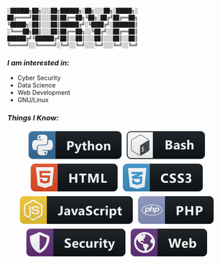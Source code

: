 ```

░██████╗██╗░░░██╗██████╗░██╗░░░██╗░█████╗░
██╔════╝██║░░░██║██╔══██╗╚██╗░██╔╝██╔══██╗
╚█████╗░██║░░░██║██████╔╝░╚████╔╝░███████║
░╚═══██╗██║░░░██║██╔══██╗░░╚██╔╝░░██╔══██║
██████╔╝╚██████╔╝██║░░██║░░░██║░░░██║░░██║
╚═════╝░░╚═════╝░╚═╝░░╚═╝░░░╚═╝░░░╚═╝░░╚═╝
```

### _I am interested in:_
 - Cyber Security
 - Data Science
 - Web Development
 - GNU/Linux
 
 
 ### _Things I Know:_
<p align="center">
  <img src="https://raw.githubusercontent.com/MikeCodesDotNET/ColoredBadges/master/svg/dev/languages/python.svg" alt="Python" style="margin:4px">
  <img src="https://raw.githubusercontent.com/MikeCodesDotNET/ColoredBadges/master/svg/dev/tools/bash.svg" alt="Bash" style="margin:4px">
   <img src="https://github.com/MikeCodesDotNET/ColoredBadges/blob/master/svg/dev/languages/html.svg" alt="HTML" style="margin:4px">
   <img src="https://github.com/MikeCodesDotNET/ColoredBadges/blob/master/svg/dev/languages/css3.svg" alt="CSS" style="margin:4px">
   <img src="https://github.com/MikeCodesDotNET/ColoredBadges/blob/master/svg/dev/languages/js.svg" alt="JavaScript" style="margin:4px">
   <img src="https://github.com/MikeCodesDotNET/ColoredBadges/blob/master/svg/dev/languages/php.svg" alt="PHP" style="margin:4px">
   <img src="https://github.com/MikeCodesDotNET/ColoredBadges/blob/master/svg/dev/misc/security.svg" alt="CyberSecurity" style="margin:4px">
   <img src="https://github.com/MikeCodesDotNET/ColoredBadges/blob/master/svg/dev/misc/web.svg" alt="Web Development" style="margin:4px">
   

